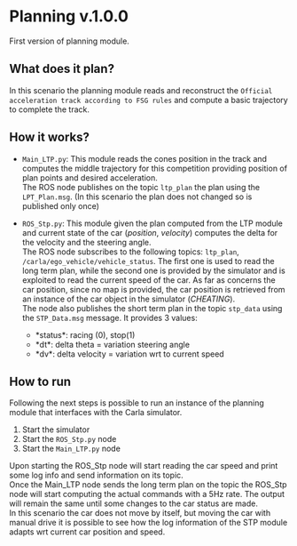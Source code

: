 # Planning v.1.0.0
First version of planning module.

## What does it plan?
In this scenario the planning module reads and reconstruct the `Official acceleration track according to FSG rules` and compute a basic trajectory to complete the track.

## How it works?
- `Main_LTP.py`: This module reads the cones position in the track and computes the middle trajectory for this competition providing position of plan points and desired acceleration. <br>
The ROS node publishes on the topic `ltp_plan` the plan using the `LPT_Plan.msg`. (In this scenario the plan does not changed so is published only once)

- `ROS_Stp.py`: This module given the plan computed from the LTP module and current state of the car (*position*, *velocity*) computes the delta for the velocity and the steering angle. <br>
The ROS node subscribes to the following topics: `ltp_plan`, `/carla/ego_vehicle/vehicle_status`. The first one is used to read the long term plan, while the second one is provided by the simulator and is exploited to read the current speed of the car. As far as concerns the car position, since no map is provided, the car position is retrieved from an instance of the car object in the simulator (*CHEATING*). <br>
The node also publishes the short term plan in the topic `stp_data` using the `STP_Data.msg` message. It provides 3 values: <ul>
    <li>*status*: racing (0), stop(1)</li>
    <li>*dt*: delta theta = variation steering angle</li>
    <li>*dv*: delta velocity = variation wrt to current speed</li></ul>

## How to run
Following the next steps is possible to run an instance of the planning module that interfaces with the Carla simulator.
1. Start the simulator
2. Start the `ROS_Stp.py` node
3. Start the `Main_LTP.py` node
 
Upon starting the ROS_Stp node will start reading the car speed and print some log info and send information on its topic.<br>
Once the Main_LTP node sends the long term plan on the topic the ROS_Stp node will start computing the actual commands with a 5Hz rate. The output will remain the same until some changes to the car status are made.<br>
In this scenario the car does not move by itself, but moving the car with manual drive it is possible to see how the log information of the STP module adapts wrt current car position and speed.